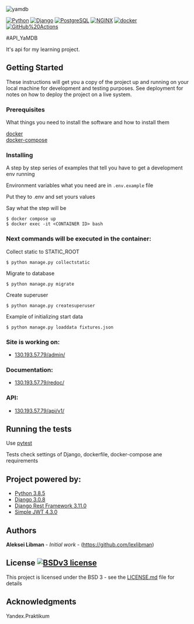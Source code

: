 ![yamdb](https://github.com/lexlibman/yamdb_final/workflows/yamdb/badge.svg?branch=master)

[![Python](https://img.shields.io/badge/-Python-464646??style=flat-square&logo=Python)](https://www.python.org/)
[![Django](https://img.shields.io/badge/-Django-464646??style=flat-square&logo=Django)](https://www.djangoproject.com/)
[![PostgreSQL](https://img.shields.io/badge/-PostgreSQL-464646??style=flat-square&logo=PostgreSQL)](https://www.postgresql.org/)
[![NGINX](https://img.shields.io/badge/-NGINX-464646??style=flat-square&logo=NGINX)](https://nginx.org/ru/)
[![docker](https://img.shields.io/badge/-Docker-464646??style=flat-square&logo=docker)](https://www.docker.com/)
[![GitHub%20Actions](https://img.shields.io/badge/-GitHub%20Actions-464646??style=flat-square&logo=GitHub%20actions)](https://github.com/features/actions)

#API_YaMDB

It's api for my learning project. 

## Getting Started

These instructions will get you a copy of the project up and running on your local machine for development and testing purposes. See deployment for notes on how to deploy the project on a live system.

### Prerequisites

What things you need to install the software and how to install them

[docker](https://docs.docker.com/engine/install/) <br>
[docker-compose](https://docs.docker.com/compose/install/)

### Installing

A step by step series of examples that tell you have to get a development env running

Environment variables what you need are in ```.env.example``` file

Put they to .env and set yours values

Say what the step will be

```
$ docker compose up
$ docker exec -it <CONTAINER ID> bash
```
### Next commands will be executed in the container:

Collect static to STATIC_ROOT

```
$ python manage.py collectstatic
```

Migrate to database

```
$ python manage.py migrate
```

Create superuser

```
$ python manage.py createsuperuser
```

Example of initializing start data

```
$ python manage.py loaddata fixtures.json
```

### Site is working on: 
* [130.193.57.79/admin/](http://130.193.57.79/admin/)

### Documentation:
* [130.193.57.79/redoc/](http://130.193.57.79/redoc/)

### API:
* [130.193.57.79/api/v1/](http://130.193.57.79/api/v1/)

## Running the tests

Use [pytest](https://docs.pytest.org/en/stable/)

Tests check settings of Django, dockerfile, docker-compose ane requirements

## Project powered by:
* [Python 3.8.5](https://www.python.org/downloads/release/python-385/) <br>
* [Django 3.0.8](https://www.djangoproject.com) <br>
* [Django Rest Framework 3.11.0](https://www.django-rest-framework.org) <br>
* [Simple JWT 4.3.0](https://django-rest-framework-simplejwt.readthedocs.io/en/latest/)

## Authors

**Aleksei Libman** - *Initial work* - (https://github.com/lexlibman)

## License [![BSDv3 license](https://img.shields.io/badge/License-BSDv3-blue.svg)](LICENSE.md)

This project is licensed under the BSD 3 - see the [LICENSE.md](LICENSE.md) file for details

## Acknowledgments

Yandex.Praktikum
